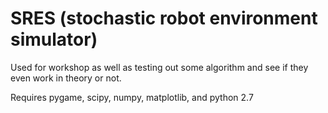 SRES (stochastic robot environment simulator)
=============================================

Used for workshop as well as testing out some algorithm and see if they even
work in theory or not.

Requires pygame, scipy, numpy, matplotlib, and python 2.7
